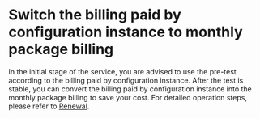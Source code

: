 # Switch the billing paid by configuration instance to monthly package billing

In the initial stage of the service, you are advised to use the pre-test according to the billing paid by configuration instance. After the test is stable, you can convert the billing paid by configuration instance into the monthly package billing to save your cost. For detailed operation steps, please refer to [Renewal](../../Pricing/Renew-Process.md).


